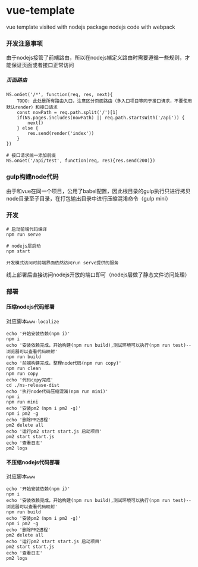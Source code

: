 # vue-template
vue template visited with nodejs
package nodejs code with webpack

### 开发注意事项

由于nodejs接管了前端路由，所以在nodejs端定义路由时需要遵循一些规则，才能保证页面或者接口正常访问

##### 页面路由

```
NS.onGet('/*', function(req, res, next){ 
	TODO: 此处是所有路由入口，注意区分页面路由（多入口项目等同于接口请求，不要使用默认render）和接口请求
	const nowPath = req.path.split('/')[1]
    if(NS.pages.includes(nowPath) || req.path.startsWith('/api')) {
    	next()
    } else {
    	res.send(render('index'))
    }
})

# 接口请求统一添加前缀 
NS.onGet('/api/test', function(req, res){res.send(200)})
```



### gulp构建node代码

由于和vue在同一个项目，公用了babel配置，因此根目录的gulp执行只进行拷贝node目录至子目录，在打包输出目录中进行压缩混淆命令（gulp mini）



### 开发

```
# 启动前端代码编译
npm run serve

# nodejs层启动
npm start

开发模式访问时前端界面依然访问run serve提供的服务
```



线上部署后直接访问nodejs开放的端口即可（nodejs层做了静态文件访问处理）



### 部署

#### 压缩nodejs代码部署

对应脚本```www-localize```

```
echo '开始安装依赖(npm i)'
npm i
echo '安装依赖完成，开始构建(npm run build),测试环境可以执行(npm run test)--浏览器可以查看代码映射'
npm run build
echo '前端构建完成，整理node代码(npm run copy)'
npm run clean
npm run copy
echo '代码copy完成'
cd ./ns-release-dist
echo '执行node代码压缩混淆(npm run mini)'
npm i
npm run mini
echo '安装pm2（npm i pm2 -g)'
npm i pm2 -g
echo '删除PM2进程'
pm2 delete all
echo '运行pm2 start start.js 启动项目'
pm2 start start.js
echo '查看日志'
pm2 logs
```

#### 不压缩nodejs代码部署

对应脚本```www```

```
echo '开始安装依赖(npm i)'
npm i
echo '安装依赖完成，开始构建(npm run build),测试环境可以执行(npm run test)--浏览器可以查看代码映射'
npm run build
echo '安装pm2（npm i pm2 -g)'
npm i pm2 -g
echo '删除PM2进程'
pm2 delete all
echo '运行pm2 start start.js 启动项目'
pm2 start start.js
echo '查看日志'
pm2 logs
```

